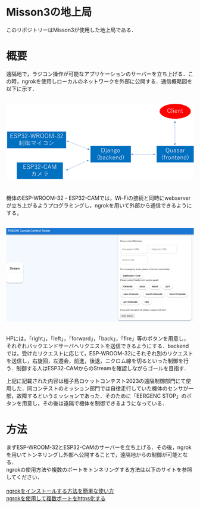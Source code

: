 # Misson3の地上局

このリポジトリーはMisson3が使用した地上局である．

# 概要
遠隔地で，ラジコン操作が可能なアプリケーションのサーバーを立ち上げる．この時，ngrokを使用しローカルのネットワークを外部に公開する．通信概略図を以下に示す．<br><br>

![overview.png](/images/overview.png)<br><br>

機体のESP-WROOM-32・ESP32-CAMでは，Wi-Fiの接続と同時にwebserverが立ち上がるようプログラミングし，ngrokを用いて外部から通信できるようにする，<br><br>

![overvier_HP](/images/overview_HP.png)<br><br>

HPには，「right」，「left」，「forward」，「back」，「fire」等のボタンを用意し，それぞれバックエンドサーバへリクエストを送信できるようにする．backendでは，受けたリクエストに応じて，ESP-WROOM-32にそれぞれ別のリクエストを送信し，右旋回，左遷会，前進，後退，ニクロム線を切るといった制御を行う．制御する人はESP32-CAMからのStreamを確認しながらゴールを目指す．<br>

上記に記載された内容は種子島ロケットコンテスト2023の遠隔制御部門にて使用した．同コンテストのミッション部門では自律走行していた機体のセンサが一部，故障するというミッションであった．そのために「EERGENC STOP」のボタンを用意し，その後は遠隔で機体を制御できるようになっている．

# 方法
まずESP-WROOM-32とESP32-CAMのサーバーを立ち上げる．その後，ngrokを用いてトンネリングし外部へ公開することで，遠隔地からの制御が可能となる．<br>
ngrokの使用方法や複数のポートをトンネリングする方法は以下のサイトを参照してください．<br><br>
[ngrokをインストールする方法を簡単な使い方](https://www.mgo-tec.com/blog-entry-ngrok-install.html)<br>
[ngrokを使用して複数ポートをhttps化する](https://qiita.com/MS-0610/items/8334bd1c165ea63ae566)

